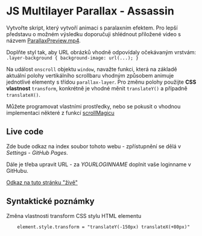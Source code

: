 # JS Multilayer Parallax - Assassin

Vytvořte skript, který vytvoří animaci s paralaxním efektem. Pro lepší představu o možném výsledku doporučuji shlédnout přiložené video s názvem [ParallaxPreview.mp4](ParallaxPreview.mp4).

Doplňte styl tak, aby URL obrázků vhodně odpovídaly očekávaným vrstvám:
``.layer-background { background-image: url(...); }``

Na událost ``onscroll`` objektu ``window``, navažte funkci, která na základě aktuální polohy vertikálního scrollbaru vhodným způsobem animuje jednotlivé elementy s třídou ``parallax-layer``. Pro změnu polohy použijte **CSS vlastnost** ``transform``, konkrétně je vhodné měnit ``translateY()`` a případně ``translateX()``.

Můžete programovat vlastními prostředky, nebo se pokusit o vhodnou implementaci některé z funkcí [scrollMagicu](https://scrollmagic.io/examples/advanced/parallax_sections.html)

## Live code
Zde bude odkaz na index soubor tohoto webu - zpřístupnění se dělá v *Settings* - *GitHub Pages*.

Dále je třeba upravit URL - za *YOURLOGINNAME* doplnit vaše loginname v GitHubu.

[Odkaz na tuto stránku "živě"](https://pslib-cz.github.io/2020p2web-js-parallax-assassin-VojtechCermak-pslib/)

## Syntaktické poznámky
Změna vlastnosti transform CSS stylu HTML elementu
````
    element.style.transform = "translateY(-150px) translateX(+80px)"
````
